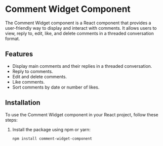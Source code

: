 # Comment Widget Component

The Comment Widget component is a React component that provides a user-friendly way to display and interact with comments. It allows users to view, reply to, edit, like, and delete comments in a threaded conversation format.

## Features

- Display main comments and their replies in a threaded conversation.
- Reply to comments.
- Edit and delete comments.
- Like comments.
- Sort comments by date or number of likes.

## Installation

To use the Comment Widget component in your React project, follow these steps:

1. Install the package using npm or yarn:

   ```bash
   npm install comment-widget-component
